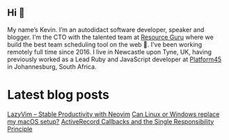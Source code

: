 ## Hi 👋

<!--
**kmckelvin/kmckelvin** is a ✨ _special_ ✨ repository because its `README.md` (this file) appears on your GitHub profile.

Here are some ideas to get you started:

- 🔭 I’m currently working on ...
- 🌱 I’m currently learning ...
- 👯 I’m looking to collaborate on ...
- 🤔 I’m looking for help with ...
- 💬 Ask me about ...
- 📫 How to reach me: ...
- 😄 Pronouns: ...
- ⚡ Fun fact: ...
-->

My name’s Kevin. I’m an autodidact software developer, speaker and blogger. I’m the CTO with the talented team at [Resource Guru](https://resourceguruapp.com) where we build the best team scheduling tool on the web 🤩. I’ve been working remotely full time since 2016. I live in Newcastle upon Tyne, UK, having previously worked as a Lead Ruby and JavaScript developer at [Platform45](https://platform45.com) in Johannesburg, South Africa.

# Latest blog posts

[LazyVim – Stable Productivity with Neovim](http://kmckelvin.com/blog/2024/06/lazyvim-stable-productivity-with-neovim/)
[Can Linux or Windows replace my macOS setup?](https://kmckelvin.com/blog/2020/01/can-linux-or-windows-replace-my-macos-setup/)
[ActiveRecord Callbacks and the Single Responsibility Principle](https://kmckelvin.com/blog/2016/02/activerecord-callbacks-and-the-single-responsibility-principle/)
